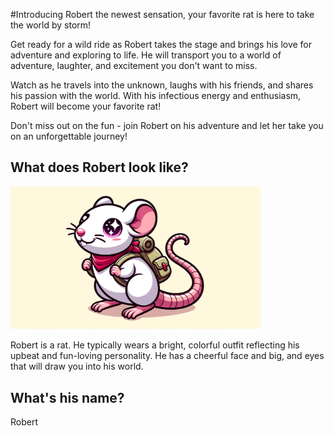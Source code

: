 #Introducing Robert the newest sensation, your favorite rat is here to take the world by storm!

Get ready for a wild ride as Robert takes the stage and brings his love for adventure and exploring to life. He will transport you to a world of adventure, laughter, and excitement you don't want to miss. 

Watch as he travels into the unknown, laughs with his friends, and shares his passion with the world. With his infectious energy and enthusiasm, Robert will become your favorite rat! 

Don't miss out on the fun - join Robert on his adventure and let her take you on an unforgettable journey!

## What does Robert look like?

<img src="Robert.png" width="400"></img>

Robert is a rat. He typically wears a bright, colorful outfit reflecting his upbeat and fun-loving personality. He has a cheerful face and big, and eyes that will draw you into his world.


## What's his name?

Robert
